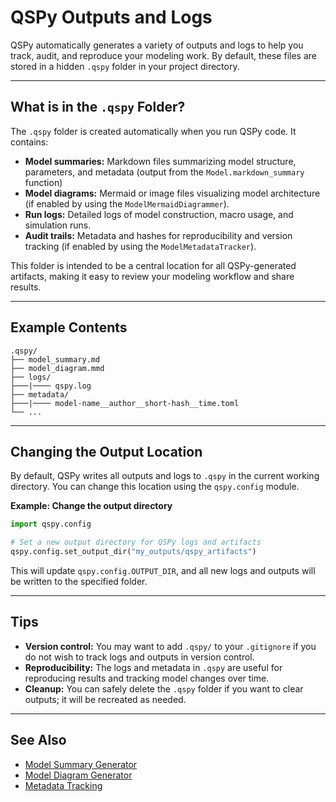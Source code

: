 # QSPy Outputs and Logs

QSPy automatically generates a variety of outputs and logs to help you track, audit, and reproduce your modeling work. By default, these files are stored in a hidden `.qspy` folder in your project directory.

---

## What is in the `.qspy` Folder?

The `.qspy` folder is created automatically when you run QSPy code. It contains:

- **Model summaries:** Markdown files summarizing model structure, parameters, and metadata (output from the `Model.markdown_summary` function)
- **Model diagrams:** Mermaid or image files visualizing model architecture (if enabled by using the `ModelMermaidDiagrammer`).
- **Run logs:** Detailed logs of model construction, macro usage, and simulation runs.
- **Audit trails:** Metadata and hashes for reproducibility and version tracking (if enabled by using the `ModelMetadataTracker`).

This folder is intended to be a central location for all QSPy-generated artifacts, making it easy to review your modeling workflow and share results.

---

## Example Contents

```
.qspy/
├── model_summary.md
├── model_diagram.mmd
├── logs/
├───|──── qspy.log
├── metadata/
├───|──── model-name__author__short-hash__time.toml
└── ...
```

---

## Changing the Output Location

By default, QSPy writes all outputs and logs to `.qspy` in the current working directory. You can change this location using the `qspy.config` module.

**Example: Change the output directory**
```python
import qspy.config

# Set a new output directory for QSPy logs and artifacts
qspy.config.set_output_dir("my_outputs/qspy_artifacts")
```

This will update `qspy.config.OUTPUT_DIR`, and all new logs and outputs will be written to the specified folder.

---

## Tips

- **Version control:** You may want to add `.qspy/` to your `.gitignore` if you do not wish to track logs and outputs in version control.
- **Reproducibility:** The logs and metadata in `.qspy` are useful for reproducing results and tracking model changes over time.
- **Cleanup:** You can safely delete the `.qspy` folder if you want to clear outputs; it will be recreated as needed.

---

## See Also

- [Model Summary Generator](model-summary-generator.md)
- [Model Diagram Generator](./model-diagram-generator.md)
- [Metadata Tracking](./metadata-tracking.md)